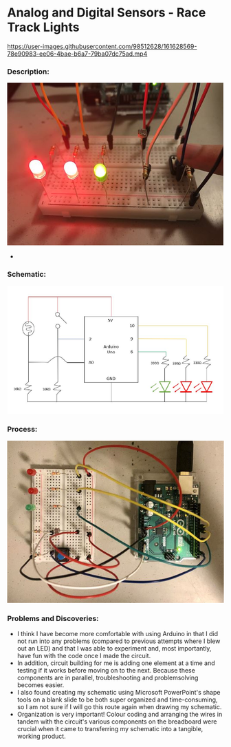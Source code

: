 # Analog and Digital Sensors - Race Track Lights

https://user-images.githubusercontent.com/98512628/161628569-78e90983-ee06-4bae-b6a7-79ba07dc75ad.mp4

### Description:

![button](https://github.com/l-mccarthy/IntroToIM/blob/main/April5/Media/button_pushed.JPG)

* 

### Schematic:

![schematic](https://github.com/l-mccarthy/IntroToIM/blob/main/April5/Media/schematic.JPG)

### Process:

![circuit](https://github.com/l-mccarthy/IntroToIM/blob/main/April5/Media/circuit.jpg)

### Problems and Discoveries:

* I think I have become more comfortable with using Arduino in that I did not run into any problems (compared to previous attempts where I blew out an LED) and that I was able to experiment and, most importantly, have fun with the code once I made the circuit.
* In addition, circuit building for me is adding one element at a time and testing if it works before moving on to the next. Because these components are in parallel, troubleshooting and problemsolving becomes easier.
* I also found creating my schematic using Microsoft PowerPoint's shape tools on a blank slide to be both super organized and time-consuming, so I am not sure if I will go this route again when drawing my schematic. 
* Organization is very important! Colour coding and arranging the wires in tandem with the circuit's various components on the breadboard were crucial when it came to transferring my schematic into a tangible, working product.

